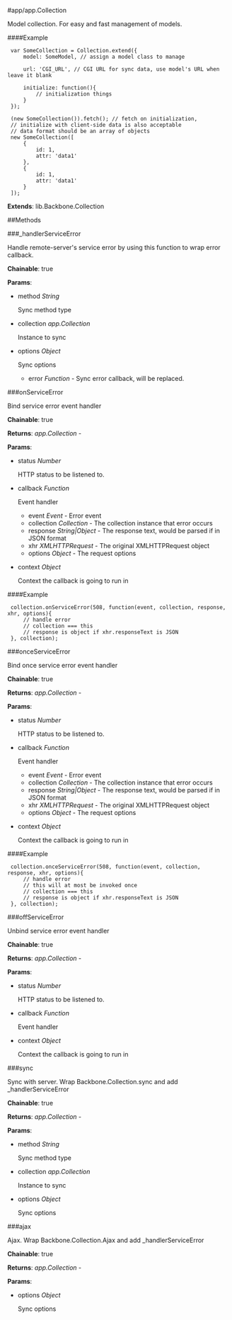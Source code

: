 #app/app.Collection

Model collection. For easy and fast management of models.

####Example

     var SomeCollection = Collection.extend({
         model: SomeModel, // assign a model class to manage

         url: 'CGI_URL', // CGI URL for sync data, use model's URL when leave it blank

         initialize: function(){
             // initialization things
         }
     });

     (new SomeCollection()).fetch(); // fetch on initialization,
     // initialize with client-side data is also acceptable
     // data format should be an array of objects
     new SomeCollection([
         {
             id: 1,
             attr: 'data1'
         },
         {
             id: 1,
             attr: 'data1'
         }
     ]);

**Extends**: lib.Backbone.Collection

##Methods

###_handlerServiceError

Handle remote-server's service error by using this function to wrap error callback.

**Chainable**: true

**Params**:  
*   method _String_

    Sync method type
*   collection _app.Collection_

    Instance to sync
*   options _Object_

    Sync options
    * error _Function_ - Sync error callback, will be replaced.


###onServiceError

Bind service error event handler

**Chainable**: true

**Returns**: _app.Collection_ - 

**Params**:  
*   status _Number_

    HTTP status to be listened to.
*   callback _Function_

    Event handler
    * event _Event_ - Error event
    * collection _Collection_ - The collection instance that error occurs
    * response _String|Object_ - The response text, would be parsed if in JSON format
    * xhr _XMLHTTPRequest_ - The original XMLHTTPRequest object
    * options _Object_ - The request options
*   context _Object_

    Context the callback is going to run in

####Example

     collection.onServiceError(508, function(event, collection, response, xhr, options){
         // handle error
         // collection === this
         // response is object if xhr.responseText is JSON
     }, collection);

###onceServiceError

Bind once service error event handler

**Chainable**: true

**Returns**: _app.Collection_ - 

**Params**:  
*   status _Number_

    HTTP status to be listened to.
*   callback _Function_

    Event handler
    * event _Event_ - Error event
    * collection _Collection_ - The collection instance that error occurs
    * response _String|Object_ - The response text, would be parsed if in JSON format
    * xhr _XMLHTTPRequest_ - The original XMLHTTPRequest object
    * options _Object_ - The request options
*   context _Object_

    Context the callback is going to run in

####Example

     collection.onceServiceError(508, function(event, collection, response, xhr, options){
         // handle error
         // this will at most be invoked once
         // collection === this
         // response is object if xhr.responseText is JSON
     }, collection);

###offServiceError

Unbind service error event handler

**Chainable**: true

**Returns**: _app.Collection_ - 

**Params**:  
*   status _Number_

    HTTP status to be listened to.
*   callback _Function_

    Event handler
*   context _Object_

    Context the callback is going to run in


###sync

Sync with server. Wrap Backbone.Collection.sync and add _handlerServiceError

**Chainable**: true

**Returns**: _app.Collection_ - 

**Params**:  
*   method _String_

    Sync method type
*   collection _app.Collection_

    Instance to sync
*   options _Object_

    Sync options


###ajax

Ajax. Wrap Backbone.Collection.Ajax and add _handlerServiceError

**Chainable**: true

**Returns**: _app.Collection_ - 

**Params**:  
*   options _Object_

    Sync options


